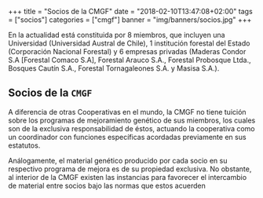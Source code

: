 +++
title = "Socios de la CMGF"
date = "2018-02-10T13:47:08+02:00"
tags = ["socios"]
categories = ["cmgf"]
banner = "img/banners/socios.jpg"
+++

En la actualidad está constituida por 8 miembros, que incluyen una Universidad (Universidad Austral de Chile), 1 institución forestal del Estado (Corporación Nacional Forestal) y 6 empresas privadas (Maderas Condor S.A [Forestal Comaco S.A], Forestal Arauco S.A., Forestal Probosque Ltda., Bosques Cautín S.A., Forestal Tornagaleones S.A. y Masisa S.A.).

<!--more-->

## Socios de la `CMGF`

A diferencia de otras Cooperativas en el mundo, la CMGF no tiene tuición sobre los programas de mejoramiento genético de sus miembros, los cuales son de la exclusiva responsabilidad de éstos, actuando la cooperativa como un coordinador con funciones específicas acordadas previamente en sus estatutos.

Análogamente, el material genético producido por cada socio en su respectivo programa de mejora es de su propiedad exclusiva. No obstante, al interior de la CMGF existen las instancias para favorecer el intercambio de material entre socios bajo las normas que estos acuerden
